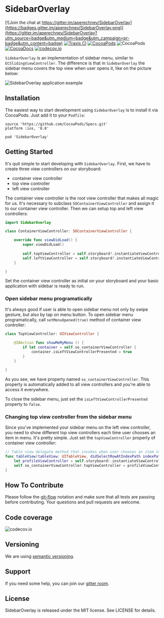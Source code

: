 # SidebarOverlay

[![Join the chat at https://gitter.im/aperechnev/SidebarOverlay](https://badges.gitter.im/aperechnev/SidebarOverlay.png)](https://gitter.im/aperechnev/SidebarOverlay?utm_source=badge&utm_medium=badge&utm_campaign=pr-badge&utm_content=badge) [![Travis CI](https://api.travis-ci.org/aperechnev/SidebarOverlay.svg?branch=develop)](https://travis-ci.org/aperechnev/SidebarOverlay) [![CocoaPods](https://img.shields.io/cocoapods/v/SidebarOverlay.svg)](http://cocoapods.org/pods/SidebarOverlay) ![CocoaPods](https://img.shields.io/cocoapods/p/SidebarOverlay.svg) [![CocoaDocs](https://img.shields.io/cocoapods/metrics/doc-percent/SidebarOverlay.svg)](http://cocoadocs.org/docsets/SidebarOverlay/) [![codecov.io](https://codecov.io/github/aperechnev/SidebarOverlay/coverage.svg?branch=develop)](https://codecov.io/github/aperechnev/SidebarOverlay?branch=develop)

`SidebarOverlay` is an implementation of sidebar menu, similar to `ECSlidingViewController`. The difference is that in `SidebarOverlay` the sidebar menu covers the top view when user opens it, like on the picture below:

![SidebarOverlay application example](https://habrastorage.org/files/812/9c0/7da/8129c07da55f4a95a110bea8eb4a8e5b.gif)

## Installation

The easiest way to start development using `SidebarOverlay` is to install it via CocoaPods. Just add it to your `Podfile`:

```Podspec
source 'https://github.com/CocoaPods/Specs.git'
platform :ios, '8.0'

pod 'SidebarOverlay'
```

## Getting Started

It's quit simple to start developing with `SidebarOverlay`. First, we have to create three view controllers on our storyboard:

* container view controller
* top view controller
* left view controller

The container view controller is the root view controller that makes all magic for us. It's necessary to subclass `SOContainerViewController` and assign it to our container view controller. Then we can setup top and left view controllers:

```Swift
import SidebarOverlay

class ContainerViewController: SOContainerViewController {

    override func viewDidLoad() {
        super.viewDidLoad()
    
        self.topViewController = self.storyboard?.instantiateViewControllerWithIdentifier("topScreen")
        self.leftViewController = self.storyboard?.instantiateViewControllerWithIdentifier("leftScreen")
    }

}
```

Set the container view controller as initial on your storyboard and your basic application with sidebar is ready to run.

### Open sidebar menu programatically

It's always good if user is able to open sidebar menu not only by swipe gesture, but also by tap on menu button. To open sidebar menu programatically, call `setMenuOpened(true)` method of container view controller:

```Swift
class TopViewController: UIViewController {
    
    @IBAction func showMeMyMenu () {
        if let container = self.so_containerViewController {
            container.isLeftViewControllerPresented = true
        }
    }

}
```

As you see, we have property named `so_containerViewController`. This property is automatically added to all view controllers and you're able to access it everywhere.

To close the sidebar menu, just set the `isLeftViewControllerPresented` property to `false`.

### Changing top view controller from the sidebar menu

Since you've implemented your sidebar menu on the left view controller, you need to show different top view controllers each time user chooses an item in menu. It's pretty simple. Just set the `topViewController` property of container view controller:

```Swift
// Table view delegate method that invokes when user chooses an item in UITableView
func tableView(tableView: UITableView, didSelectRowAtIndexPath indexPath: NSIndexPath) {
    let profileViewController = self.storyboard!.instantiateViewControllerWithIdentifier("profileViewController")
    self.so_containerViewController.topViewController = profileViewController
}
```

## How To Contribute

Please follow the [git-flow](http://danielkummer.github.io/git-flow-cheatsheet/index.html) notation and make sure that all tests are passing before contributing. Your questions and pull requests are welcome.

## Code coverage

![codecov.io](https://codecov.io/github/aperechnev/SidebarOverlay/branch.svg?branch=develop)

## Versioning

We are using [semantic versioning](http://semver.org).

## Support

If you need some help, you can join our [gitter room](https://gitter.im/aperechnev/SidebarOverlay).

## License

SidebarOverlay is released under the MIT license. See LICENSE for details.
